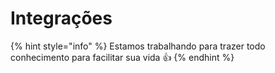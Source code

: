 # Integrações

{% hint style="info" %}
Estamos trabalhando para trazer todo conhecimento para facilitar sua vida 👍
{% endhint %}
